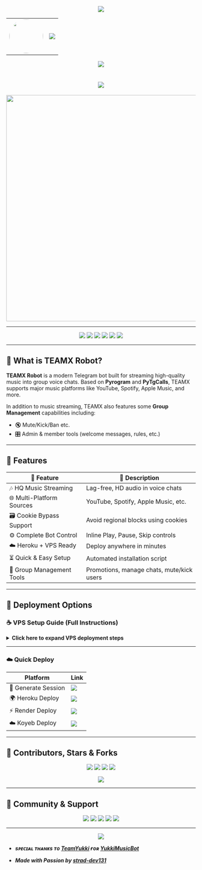 <!-- ✨ Animated Header (Top) -->
<p align="center">
  <img src="https://user-images.githubusercontent.com/73097560/115834477-dbab4500-a447-11eb-908a-139a6edaec5c.gif" />
</p>

<!-- 👤 Avatar + Typing Banner -->
<div align="center">
  <table>
    <tr>
      <td align="center">
        <img src="https://files.catbox.moe/r2ga8f.jpg" width="90px" style="border-radius: 50%;" />
      </td>
      <td>
        <img src="https://readme-typing-svg.herokuapp.com?color=00BFFF&width=600&lines=Hey+There,+This+is+TeamX+Coder+%F0%9F%A5%80+%E2%9D%97%EF%B8%8F" />
      </td>
    </tr>
  </table>
</div>

<!-- 👁 Visitor Counter -->
<p align="center">
  <img src="https://komarev.com/ghpvc/?username=strad-dev131&style=flat-square" />
</p>

<h1 align="center">
  <img src="https://readme-typing-svg.herokuapp.com?color=FF69B4&width=500&lines=Welcome+to+TEAMX+%F0%9F%8E%B6+The+Robot;Your+Ultimate+Telegram+Music+Bot" />
</h1>

<p align="center">
  <a href="https://t.me/TeamXcoder">
    <img src="https://files.catbox.moe/v0h9w3.jpg" width="600">
  </a>
</p>

---

<!-- 🛠 Stylish Badge Layout -->
<p align="center">
  <a href="https://t.me/TEAMXXRobot"><img src="https://img.shields.io/badge/Try%20Bot-@TomXmusicbot-blue?style=for-the-badge&logo=telegram" /></a>
  <a href="https://t.me/CertifiedCoders"><img src="https://img.shields.io/badge/Join%20Group-@TeamsXchat-orange?style=for-the-badge&logo=telegram" /></a>
  <a href="https://t.me/CertifiedCodes"><img src="https://img.shields.io/badge/Updates%20Channel-@TeamXUpdate-purple?style=for-the-badge&logo=telegram" /></a>
  <a href="https://t.me/CertifiedCoder"><img src="https://img.shields.io/badge/Owner-@TeamXcoder-red?style=for-the-badge&logo=telegram" /></a>
  <a href="mailto:stradiogamer@gmail.com"><img src="https://img.shields.io/badge/Email-Contact-grey?style=for-the-badge&logo=gmail" /></a>
  <a href="https://instagram.com/elite.sid"><img src="https://img.shields.io/badge/Instagram-Follow-red?style=for-the-badge&logo=instagram" /></a>
</p>

---

## 🌟 What is TEAMX Robot?

**TEAMX Robot** is a modern Telegram bot built for streaming high-quality music into group voice chats. Based on **Pyrogram** and **PyTgCalls**, TEAMX supports major music platforms like YouTube, Spotify, Apple Music, and more.

In addition to music streaming, TEAMX also features some **Group Management** capabilities including:
- 🔇 Mute/Kick/Ban etc.
- 🎛 Admin & member tools (welcome messages, rules, etc.)

---
## 🚀 Features

| 🌟 Feature              | 🔎 Description                        |
|-------------------------|----------------------------------------|
| 🎶 HQ Music Streaming     | Lag-free, HD audio in voice chats          |
| 🌐 Multi-Platform Sources | YouTube, Spotify, Apple Music, etc.       |
| 🗃 Cookie Bypass Support  | Avoid regional blocks using cookies        |
| ⚙️ Complete Bot Control     | Inline Play, Pause, Skip controls          |
| ☁️ Heroku + VPS Ready        | Deploy anywhere in minutes                 |
| ⏳ Quick & Easy Setup        | Automated installation script              |
| 👮 Group Management Tools | Promotions, manage chats, mute/kick users     |

---

## 🔐 Deployment Options

### ☕ VPS Setup Guide (Full Instructions)
<details>
<summary><b>Click here to expand VPS deployment steps</b></summary>

```bash
# Step 1 - Install dependencies
sudo apt update && sudo apt install git curl python3-pip ffmpeg -y

# Step 2 - Install Node.js
curl https://raw.githubusercontent.com/creationix/nvm/master/install.sh | bash
source ~/.bashrc
nvm install node

# Step 3 - Clone TEAMX Repo
git clone https://github.com/strad-dev131/TeamXmusic3.0
cd TeamXmusic3.0

# Step 4 - Install Python packages
pip3 install -U -r requirements.txt

# Step 5 - Optional tmux for background run
sudo apt install tmux -y

# Step 6 - Run Setup(Fill in environment variables when prompted)
sudo bash setup

# Step 7 - Start Music Bot
tmux new -s tune
sudo bash start

# Developer Extras
. tmux kill-session -t TEAMX    # Stop Bot Session
. tmux attach-session -t TEAMX  # Attach to Running Bot Session
. rm -rf TEAMXXMusic            # Full Uninstall
. Ctrl+B, release, then press D   # Detach from tmux

```

</details>

---


### ☁️ Quick Deploy

| Platform            | Link                                                                 |
|---------------------|----------------------------------------------------------------------|
| 🔑 Generate Session | <a href="https://t.me/SessionStringZBot"><img src="https://img.shields.io/badge/Session%20-Generator-orange?style=for-the-badge&logo=heroku" /></a> |
| 🌍 Heroku Deploy     | <a href="http://dashboard.heroku.com/new?template=github.com/strad-dev131/TeamXmusic3.0"><img src="https://img.shields.io/badge/Deploy%20to-Heroku-purple?style=for-the-badge&logo=heroku" /></a> |
| ⚡ Render Deploy     | <a href="https://render.com/deploy?repo=github.com/strad-dev131/TeamXmusic3.0"><img src="https://img.shields.io/badge/Deploy%20to-Render-blue?style=for-the-badge&logo=render" /></a> |
| ☁️ Koyeb Deploy      | <a href="https://app.koyeb.com/deploy?type=git&repository=github.com/strad-dev131/TeamXmusic3.0"><img src="https://img.shields.io/badge/Deploy%20to-Koyeb-green?style=for-the-badge&logo=koyeb" /></a> |

---



## 👥 Contributors, Stars & Forks

<p align="center">
  <img src="https://img.shields.io/github/contributors/strad-dev131/TeamXmusic3.0?style=for-the-badge" />
  <img src="https://img.shields.io/github/stars/strad-dev131/TeamXmusic3.0?style=for-the-badge" />
  <img src="https://img.shields.io/github/forks/strad-dev131/TeamXmusic3.0?style=for-the-badge" />
  <img src="https://img.shields.io/github/issues/strad-dev131/TeamXmusic3.0?style=for-the-badge" />
</p>

<p align="center">
  <a href="https://github.com/strad-dev131/TeamXmusic3.0/graphs/contributors">
    <img src="https://contrib.rocks/image?repo=strad-dev131/TeamXmusic3.0" />
  </a>
</p>

---

## 💬 Community & Support

<p align="center">
  <a href="https://t.me/TeamsXchat"><img src="https://img.shields.io/badge/Support%20Group-Join-orange?style=for-the-badge&logo=telegram" /></a>
  <a href="https://t.me/TeamXUpdate"><img src="https://img.shields.io/badge/Channel-Updates-purple?style=for-the-badge&logo=telegram" /></a>
  <a href="https://t.me/TeamXcoder"><img src="https://img.shields.io/badge/Owner-Message-red?style=for-the-badge&logo=telegram" /></a>
  <a href="https://instagram.com/elite.sid"><img src="https://img.shields.io/badge/Instagram-Follow-pink?style=for-the-badge&logo=instagram" /></a>
  <a href="mailto:stradiogamer@gmail.com"><img src="https://img.shields.io/badge/Email-Contact-grey?style=for-the-badge&logo=gmail" /></a>
</p>

---

<p align="center">
  <img src="https://user-images.githubusercontent.com/73097560/115834477-dbab4500-a447-11eb-908a-139a6edaec5c.gif">
</p>

- <b> _sᴩᴇᴄɪᴀʟ ᴛʜᴀɴᴋs ᴛᴏ [TeamYukki](https://github.com/TeamYukki) ғᴏʀ [YukkiMusicBot](https://github.com/TeamYukki/YukkiMusicBot)_ </b>


- <b> _Made with Passion by [strad-dev131](https://github.com/strad-dev131)_ </b>
